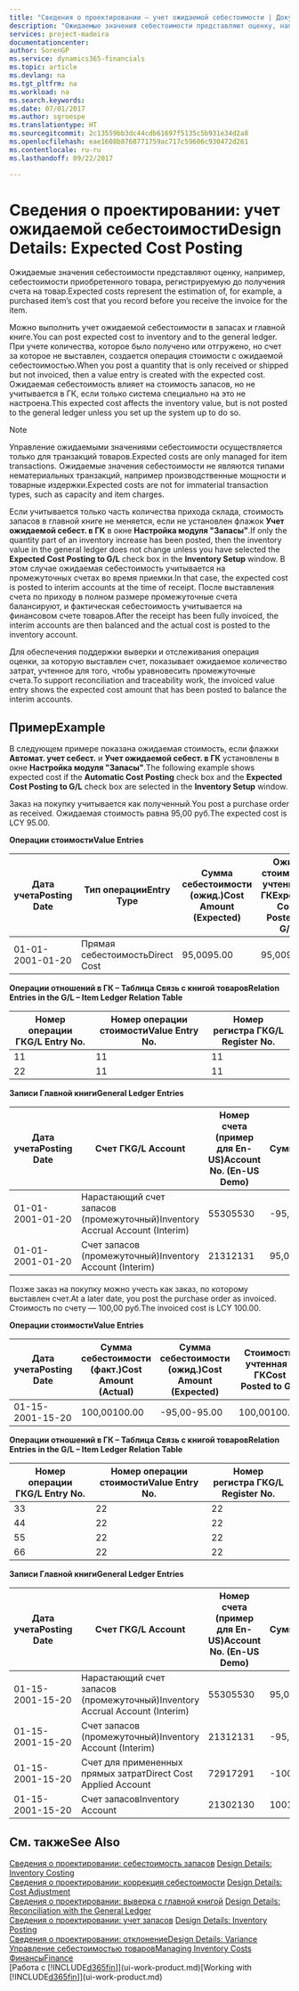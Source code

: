 ```yaml
---
title: "Сведения о проектировании — учет ожидаемой себестоимости | Документы Майкрософт"
description: "Ожидаемые значения себестоимости представляют оценку, например, себестоимости приобретенного товара, регистрируемую до получения счета на товар."
services: project-madeira
documentationcenter: 
author: SorenGP
ms.service: dynamics365-financials
ms.topic: article
ms.devlang: na
ms.tgt_pltfrm: na
ms.workload: na
ms.search.keywords: 
ms.date: 07/01/2017
ms.author: sgroespe
ms.translationtype: HT
ms.sourcegitcommit: 2c13559bb3dc44cdb61697f5135c5b931e34d2a8
ms.openlocfilehash: eae1608b8768771759ac717c59606c930472d261
ms.contentlocale: ru-ru
ms.lasthandoff: 09/22/2017

---
```

# <a name="design-details-expected-cost-posting"></a><span data-ttu-id="acd89-103">Сведения о проектировании: учет ожидаемой себестоимости</span><span class="sxs-lookup"><span data-stu-id="acd89-103">Design Details: Expected Cost Posting</span></span>
<span data-ttu-id="acd89-104">Ожидаемые значения себестоимости представляют оценку, например, себестоимости приобретенного товара, регистрируемую до получения счета на товар.</span><span class="sxs-lookup"><span data-stu-id="acd89-104">Expected costs represent the estimation of, for example, a purchased item’s cost that you record before you receive the invoice for the item.</span></span>  

 <span data-ttu-id="acd89-105">Можно выполнить учет ожидаемой себестоимости в запасах и главной книге.</span><span class="sxs-lookup"><span data-stu-id="acd89-105">You can post expected cost to inventory and to the general ledger.</span></span> <span data-ttu-id="acd89-106">При учете количества, которое было получено или отгружено, но счет за которое не выставлен, создается операция стоимости с ожидаемой себестоимостью.</span><span class="sxs-lookup"><span data-stu-id="acd89-106">When you post a quantity that is only received or shipped but not invoiced, then a value entry is created with the expected cost.</span></span> <span data-ttu-id="acd89-107">Ожидаемая себестоимость влияет на стоимость запасов, но не учитывается в ГК, если только система специально на это не настроена.</span><span class="sxs-lookup"><span data-stu-id="acd89-107">This expected cost affects the inventory value, but is not posted to the general ledger unless you set up the system up to do so.</span></span>  

> [!NOTE]  
>  <span data-ttu-id="acd89-108">Управление ожидаемыми значениями себестоимости осуществляется только для транзакций товаров.</span><span class="sxs-lookup"><span data-stu-id="acd89-108">Expected costs are only managed for item transactions.</span></span> <span data-ttu-id="acd89-109">Ожидаемые значения себестоимости не являются типами нематериальных транзакций, например производственные мощности и товарные издержки.</span><span class="sxs-lookup"><span data-stu-id="acd89-109">Expected costs are not for immaterial transaction types, such as capacity and item charges.</span></span>  

 <span data-ttu-id="acd89-110">Если учитывается только часть количества прихода склада, стоимость запасов в главной книге не меняется, если не установлен флажок **Учет ожидаемой себест. в ГК** в окне **Настройка модуля "Запасы"**.</span><span class="sxs-lookup"><span data-stu-id="acd89-110">If only the quantity part of an inventory increase has been posted, then the inventory value in the general ledger does not change unless you have selected the **Expected Cost Posting to G/L** check box in the **Inventory Setup** window.</span></span> <span data-ttu-id="acd89-111">В этом случае ожидаемая себестоимость учитывается на промежуточных счетах во время приемки.</span><span class="sxs-lookup"><span data-stu-id="acd89-111">In that case, the expected cost is posted to interim accounts at the time of receipt.</span></span> <span data-ttu-id="acd89-112">После выставления счета по приходу в полном размере промежуточные счета балансируют, и фактическая себестоимость учитывается на финансовом счете товаров.</span><span class="sxs-lookup"><span data-stu-id="acd89-112">After the receipt has been fully invoiced, the interim accounts are then balanced and the actual cost is posted to the inventory account.</span></span>  

 <span data-ttu-id="acd89-113">Для обеспечения поддержки выверки и отслеживания операция оценки, за которую выставлен счет, показывает ожидаемое количество затрат, учтенное для того, чтобы уравновесить промежуточные счета.</span><span class="sxs-lookup"><span data-stu-id="acd89-113">To support reconciliation and traceability work, the invoiced value entry shows the expected cost amount that has been posted to balance the interim accounts.</span></span>  

## <a name="example"></a><span data-ttu-id="acd89-114">Пример</span><span class="sxs-lookup"><span data-stu-id="acd89-114">Example</span></span>  
 <span data-ttu-id="acd89-115">В следующем примере показана ожидаемая стоимость, если флажки **Автомат. учет себест.** и **Учет ожидаемой себест. в ГК** установлены в окне **Настройка модуля "Запасы"**.</span><span class="sxs-lookup"><span data-stu-id="acd89-115">The following example shows expected cost if the **Automatic Cost Posting** check box and the **Expected Cost Posting to G/L** check box are selected in the **Inventory Setup** window.</span></span>  

 <span data-ttu-id="acd89-116">Заказ на покупку учитывается как полученный.</span><span class="sxs-lookup"><span data-stu-id="acd89-116">You post a purchase order as received.</span></span> <span data-ttu-id="acd89-117">Ожидаемая стоимость равна 95,00 руб.</span><span class="sxs-lookup"><span data-stu-id="acd89-117">The expected cost is LCY 95.00.</span></span>  

 <span data-ttu-id="acd89-118">**Операции стоимости**</span><span class="sxs-lookup"><span data-stu-id="acd89-118">**Value Entries**</span></span>  

|<span data-ttu-id="acd89-119">Дата учета</span><span class="sxs-lookup"><span data-stu-id="acd89-119">Posting Date</span></span>|<span data-ttu-id="acd89-120">Тип операции</span><span class="sxs-lookup"><span data-stu-id="acd89-120">Entry Type</span></span>|<span data-ttu-id="acd89-121">Сумма себестоимости (ожид.)</span><span class="sxs-lookup"><span data-stu-id="acd89-121">Cost Amount (Expected)</span></span>|<span data-ttu-id="acd89-122">Ожид. стоимость, учтенная в ГК</span><span class="sxs-lookup"><span data-stu-id="acd89-122">Expected Cost Posted to G/L</span></span>|<span data-ttu-id="acd89-123">Ожидаемая себестоимость</span><span class="sxs-lookup"><span data-stu-id="acd89-123">Expected Cost</span></span>|<span data-ttu-id="acd89-124">Номер товарной операции</span><span class="sxs-lookup"><span data-stu-id="acd89-124">Item Ledger Entry No.</span></span>|<span data-ttu-id="acd89-125">Номер операции</span><span class="sxs-lookup"><span data-stu-id="acd89-125">Entry No.</span></span>|  
|------------------|----------------|------------------------------|----------------------------------|-------------------|---------------------------|---------------|  
|<span data-ttu-id="acd89-126">01-01-20</span><span class="sxs-lookup"><span data-stu-id="acd89-126">01-01-20</span></span>|<span data-ttu-id="acd89-127">Прямая себестоимость</span><span class="sxs-lookup"><span data-stu-id="acd89-127">Direct Cost</span></span>|<span data-ttu-id="acd89-128">95,00</span><span class="sxs-lookup"><span data-stu-id="acd89-128">95.00</span></span>|<span data-ttu-id="acd89-129">95,00</span><span class="sxs-lookup"><span data-stu-id="acd89-129">95.00</span></span>|<span data-ttu-id="acd89-130">Да</span><span class="sxs-lookup"><span data-stu-id="acd89-130">Yes</span></span>|<span data-ttu-id="acd89-131">1</span><span class="sxs-lookup"><span data-stu-id="acd89-131">1</span></span>|<span data-ttu-id="acd89-132">1</span><span class="sxs-lookup"><span data-stu-id="acd89-132">1</span></span>|  

 <span data-ttu-id="acd89-133">**Операции отношений в ГК – Таблица Связь с книгой товаров**</span><span class="sxs-lookup"><span data-stu-id="acd89-133">**Relation Entries in the G/L – Item Ledger Relation Table**</span></span>  

|<span data-ttu-id="acd89-134">Номер операции ГК</span><span class="sxs-lookup"><span data-stu-id="acd89-134">G/L Entry No.</span></span>|<span data-ttu-id="acd89-135">Номер операции стоимости</span><span class="sxs-lookup"><span data-stu-id="acd89-135">Value Entry No.</span></span>|<span data-ttu-id="acd89-136">Номер регистра ГК</span><span class="sxs-lookup"><span data-stu-id="acd89-136">G/L Register No.</span></span>|  
|--------------------|---------------------|-----------------------|  
|<span data-ttu-id="acd89-137">1</span><span class="sxs-lookup"><span data-stu-id="acd89-137">1</span></span>|<span data-ttu-id="acd89-138">1</span><span class="sxs-lookup"><span data-stu-id="acd89-138">1</span></span>|<span data-ttu-id="acd89-139">1</span><span class="sxs-lookup"><span data-stu-id="acd89-139">1</span></span>|  
|<span data-ttu-id="acd89-140">2</span><span class="sxs-lookup"><span data-stu-id="acd89-140">2</span></span>|<span data-ttu-id="acd89-141">1</span><span class="sxs-lookup"><span data-stu-id="acd89-141">1</span></span>|<span data-ttu-id="acd89-142">1</span><span class="sxs-lookup"><span data-stu-id="acd89-142">1</span></span>|  

 <span data-ttu-id="acd89-143">**Записи Главной книги**</span><span class="sxs-lookup"><span data-stu-id="acd89-143">**General Ledger Entries**</span></span>  

|<span data-ttu-id="acd89-144">Дата учета</span><span class="sxs-lookup"><span data-stu-id="acd89-144">Posting Date</span></span>|<span data-ttu-id="acd89-145">Счет ГК</span><span class="sxs-lookup"><span data-stu-id="acd89-145">G/L Account</span></span>|<span data-ttu-id="acd89-146">Номер счета (пример для En-US)</span><span class="sxs-lookup"><span data-stu-id="acd89-146">Account No. (En-US Demo)</span></span>|<span data-ttu-id="acd89-147">Сумма</span><span class="sxs-lookup"><span data-stu-id="acd89-147">Amount</span></span>|<span data-ttu-id="acd89-148">Номер операции</span><span class="sxs-lookup"><span data-stu-id="acd89-148">Entry No.</span></span>|  
|------------------|------------------|---------------------------------|------------|---------------|  
|<span data-ttu-id="acd89-149">01-01-20</span><span class="sxs-lookup"><span data-stu-id="acd89-149">01-01-20</span></span>|<span data-ttu-id="acd89-150">Нарастающий счет запасов (промежуточный)</span><span class="sxs-lookup"><span data-stu-id="acd89-150">Inventory Accrual Account (Interim)</span></span>|<span data-ttu-id="acd89-151">5530</span><span class="sxs-lookup"><span data-stu-id="acd89-151">5530</span></span>|<span data-ttu-id="acd89-152">-95,00</span><span class="sxs-lookup"><span data-stu-id="acd89-152">-95.00</span></span>|<span data-ttu-id="acd89-153">2</span><span class="sxs-lookup"><span data-stu-id="acd89-153">2</span></span>|  
|<span data-ttu-id="acd89-154">01-01-20</span><span class="sxs-lookup"><span data-stu-id="acd89-154">01-01-20</span></span>|<span data-ttu-id="acd89-155">Счет запасов (промежуточный)</span><span class="sxs-lookup"><span data-stu-id="acd89-155">Inventory Account (Interim)</span></span>|<span data-ttu-id="acd89-156">2131</span><span class="sxs-lookup"><span data-stu-id="acd89-156">2131</span></span>|<span data-ttu-id="acd89-157">95,00</span><span class="sxs-lookup"><span data-stu-id="acd89-157">95.00</span></span>|<span data-ttu-id="acd89-158">1</span><span class="sxs-lookup"><span data-stu-id="acd89-158">1</span></span>|  

 <span data-ttu-id="acd89-159">Позже заказ на покупку можно учесть как заказ, по которому выставлен счет.</span><span class="sxs-lookup"><span data-stu-id="acd89-159">At a later date, you post the purchase order as invoiced.</span></span> <span data-ttu-id="acd89-160">Стоимость по счету — 100,00 руб.</span><span class="sxs-lookup"><span data-stu-id="acd89-160">The invoiced cost is LCY 100.00.</span></span>  

 <span data-ttu-id="acd89-161">**Операции стоимости**</span><span class="sxs-lookup"><span data-stu-id="acd89-161">**Value Entries**</span></span>  

|<span data-ttu-id="acd89-162">Дата учета</span><span class="sxs-lookup"><span data-stu-id="acd89-162">Posting Date</span></span>|<span data-ttu-id="acd89-163">Сумма себестоимости (факт.)</span><span class="sxs-lookup"><span data-stu-id="acd89-163">Cost Amount (Actual)</span></span>|<span data-ttu-id="acd89-164">Сумма себестоимости (ожид.)</span><span class="sxs-lookup"><span data-stu-id="acd89-164">Cost Amount (Expected)</span></span>|<span data-ttu-id="acd89-165">Стоимость, учтенная в ГК</span><span class="sxs-lookup"><span data-stu-id="acd89-165">Cost Posted to G/L</span></span>|<span data-ttu-id="acd89-166">Ожидаемая себестоимость</span><span class="sxs-lookup"><span data-stu-id="acd89-166">Expected Cost</span></span>|<span data-ttu-id="acd89-167">Номер товарной операции</span><span class="sxs-lookup"><span data-stu-id="acd89-167">Item Ledger Entry No.</span></span>|<span data-ttu-id="acd89-168">Номер операции</span><span class="sxs-lookup"><span data-stu-id="acd89-168">Entry No.</span></span>|  
|------------------|----------------------------|------------------------------|-------------------------|-------------------|---------------------------|---------------|  
|<span data-ttu-id="acd89-169">01-15-20</span><span class="sxs-lookup"><span data-stu-id="acd89-169">01-15-20</span></span>|<span data-ttu-id="acd89-170">100,00</span><span class="sxs-lookup"><span data-stu-id="acd89-170">100.00</span></span>|<span data-ttu-id="acd89-171">-95,00</span><span class="sxs-lookup"><span data-stu-id="acd89-171">-95.00</span></span>|<span data-ttu-id="acd89-172">100,00</span><span class="sxs-lookup"><span data-stu-id="acd89-172">100.00</span></span>|<span data-ttu-id="acd89-173">Нет</span><span class="sxs-lookup"><span data-stu-id="acd89-173">No</span></span>|<span data-ttu-id="acd89-174">1</span><span class="sxs-lookup"><span data-stu-id="acd89-174">1</span></span>|<span data-ttu-id="acd89-175">2</span><span class="sxs-lookup"><span data-stu-id="acd89-175">2</span></span>|  

 <span data-ttu-id="acd89-176">**Операции отношений в ГК – Таблица Связь с книгой товаров**</span><span class="sxs-lookup"><span data-stu-id="acd89-176">**Relation Entries in the G/L – Item Ledger Relation Table**</span></span>  

|<span data-ttu-id="acd89-177">Номер операции ГК</span><span class="sxs-lookup"><span data-stu-id="acd89-177">G/L Entry No.</span></span>|<span data-ttu-id="acd89-178">Номер операции стоимости</span><span class="sxs-lookup"><span data-stu-id="acd89-178">Value Entry No.</span></span>|<span data-ttu-id="acd89-179">Номер регистра ГК</span><span class="sxs-lookup"><span data-stu-id="acd89-179">G/L Register No.</span></span>|  
|--------------------|---------------------|-----------------------|  
|<span data-ttu-id="acd89-180">3</span><span class="sxs-lookup"><span data-stu-id="acd89-180">3</span></span>|<span data-ttu-id="acd89-181">2</span><span class="sxs-lookup"><span data-stu-id="acd89-181">2</span></span>|<span data-ttu-id="acd89-182">2</span><span class="sxs-lookup"><span data-stu-id="acd89-182">2</span></span>|  
|<span data-ttu-id="acd89-183">4</span><span class="sxs-lookup"><span data-stu-id="acd89-183">4</span></span>|<span data-ttu-id="acd89-184">2</span><span class="sxs-lookup"><span data-stu-id="acd89-184">2</span></span>|<span data-ttu-id="acd89-185">2</span><span class="sxs-lookup"><span data-stu-id="acd89-185">2</span></span>|  
|<span data-ttu-id="acd89-186">5</span><span class="sxs-lookup"><span data-stu-id="acd89-186">5</span></span>|<span data-ttu-id="acd89-187">2</span><span class="sxs-lookup"><span data-stu-id="acd89-187">2</span></span>|<span data-ttu-id="acd89-188">2</span><span class="sxs-lookup"><span data-stu-id="acd89-188">2</span></span>|  
|<span data-ttu-id="acd89-189">6</span><span class="sxs-lookup"><span data-stu-id="acd89-189">6</span></span>|<span data-ttu-id="acd89-190">2</span><span class="sxs-lookup"><span data-stu-id="acd89-190">2</span></span>|<span data-ttu-id="acd89-191">2</span><span class="sxs-lookup"><span data-stu-id="acd89-191">2</span></span>|  

 <span data-ttu-id="acd89-192">**Записи Главной книги**</span><span class="sxs-lookup"><span data-stu-id="acd89-192">**General Ledger Entries**</span></span>  

|<span data-ttu-id="acd89-193">Дата учета</span><span class="sxs-lookup"><span data-stu-id="acd89-193">Posting Date</span></span>|<span data-ttu-id="acd89-194">Счет ГК</span><span class="sxs-lookup"><span data-stu-id="acd89-194">G/L Account</span></span>|<span data-ttu-id="acd89-195">Номер счета (пример для En-US)</span><span class="sxs-lookup"><span data-stu-id="acd89-195">Account No. (En-US Demo)</span></span>|<span data-ttu-id="acd89-196">Сумма</span><span class="sxs-lookup"><span data-stu-id="acd89-196">Amount</span></span>|<span data-ttu-id="acd89-197">Номер операции</span><span class="sxs-lookup"><span data-stu-id="acd89-197">Entry No.</span></span>|  
|------------------|------------------|---------------------------------|------------|---------------|  
|<span data-ttu-id="acd89-198">01-15-20</span><span class="sxs-lookup"><span data-stu-id="acd89-198">01-15-20</span></span>|<span data-ttu-id="acd89-199">Нарастающий счет запасов (промежуточный)</span><span class="sxs-lookup"><span data-stu-id="acd89-199">Inventory Accrual Account (Interim)</span></span>|<span data-ttu-id="acd89-200">5530</span><span class="sxs-lookup"><span data-stu-id="acd89-200">5530</span></span>|<span data-ttu-id="acd89-201">95,00</span><span class="sxs-lookup"><span data-stu-id="acd89-201">95.00</span></span>|<span data-ttu-id="acd89-202">4</span><span class="sxs-lookup"><span data-stu-id="acd89-202">4</span></span>|  
|<span data-ttu-id="acd89-203">01-15-20</span><span class="sxs-lookup"><span data-stu-id="acd89-203">01-15-20</span></span>|<span data-ttu-id="acd89-204">Счет запасов (промежуточный)</span><span class="sxs-lookup"><span data-stu-id="acd89-204">Inventory Account (Interim)</span></span>|<span data-ttu-id="acd89-205">2131</span><span class="sxs-lookup"><span data-stu-id="acd89-205">2131</span></span>|<span data-ttu-id="acd89-206">-95,00</span><span class="sxs-lookup"><span data-stu-id="acd89-206">-95.00</span></span>|<span data-ttu-id="acd89-207">3</span><span class="sxs-lookup"><span data-stu-id="acd89-207">3</span></span>|  
|<span data-ttu-id="acd89-208">01-15-20</span><span class="sxs-lookup"><span data-stu-id="acd89-208">01-15-20</span></span>|<span data-ttu-id="acd89-209">Счет для примененных прямых затрат</span><span class="sxs-lookup"><span data-stu-id="acd89-209">Direct Cost Applied Account</span></span>|<span data-ttu-id="acd89-210">7291</span><span class="sxs-lookup"><span data-stu-id="acd89-210">7291</span></span>|<span data-ttu-id="acd89-211">-100</span><span class="sxs-lookup"><span data-stu-id="acd89-211">-100</span></span>|<span data-ttu-id="acd89-212">6</span><span class="sxs-lookup"><span data-stu-id="acd89-212">6</span></span>|  
|<span data-ttu-id="acd89-213">01-15-20</span><span class="sxs-lookup"><span data-stu-id="acd89-213">01-15-20</span></span>|<span data-ttu-id="acd89-214">Счет запасов</span><span class="sxs-lookup"><span data-stu-id="acd89-214">Inventory Account</span></span>|<span data-ttu-id="acd89-215">2130</span><span class="sxs-lookup"><span data-stu-id="acd89-215">2130</span></span>|<span data-ttu-id="acd89-216">100</span><span class="sxs-lookup"><span data-stu-id="acd89-216">100</span></span>|<span data-ttu-id="acd89-217">5</span><span class="sxs-lookup"><span data-stu-id="acd89-217">5</span></span>|  

## <a name="see-also"></a><span data-ttu-id="acd89-218">См. также</span><span class="sxs-lookup"><span data-stu-id="acd89-218">See Also</span></span>
 <span data-ttu-id="acd89-219">[Сведения о проектировании: себестоимость запасов](design-details-inventory-costing.md) </span><span class="sxs-lookup"><span data-stu-id="acd89-219">[Design Details: Inventory Costing](design-details-inventory-costing.md) </span></span>  
 <span data-ttu-id="acd89-220">[Сведения о проектировании: коррекция себестоимости](design-details-cost-adjustment.md) </span><span class="sxs-lookup"><span data-stu-id="acd89-220">[Design Details: Cost Adjustment](design-details-cost-adjustment.md) </span></span>  
 <span data-ttu-id="acd89-221">[Сведения о проектировании: выверка с главной книгой](design-details-reconciliation-with-the-general-ledger.md) </span><span class="sxs-lookup"><span data-stu-id="acd89-221">[Design Details: Reconciliation with the General Ledger](design-details-reconciliation-with-the-general-ledger.md) </span></span>  
 <span data-ttu-id="acd89-222">[Сведения о проектировании: учет запасов](design-details-inventory-posting.md) </span><span class="sxs-lookup"><span data-stu-id="acd89-222">[Design Details: Inventory Posting](design-details-inventory-posting.md) </span></span>  
 [<span data-ttu-id="acd89-223">Сведения о проектировании: отклонение</span><span class="sxs-lookup"><span data-stu-id="acd89-223">Design Details: Variance</span></span>](design-details-variance.md)  
 [<span data-ttu-id="acd89-224">Управление себестоимостью товаров</span><span class="sxs-lookup"><span data-stu-id="acd89-224">Managing Inventory Costs</span></span>](finance-manage-inventory-costs.md)  
 [<span data-ttu-id="acd89-225">Финансы</span><span class="sxs-lookup"><span data-stu-id="acd89-225">Finance</span></span>](finance.md)  
 <span data-ttu-id="acd89-226">[Работа с [!INCLUDE[d365fin](includes/d365fin_md.md)]](ui-work-product.md)</span><span class="sxs-lookup"><span data-stu-id="acd89-226">[Working with [!INCLUDE[d365fin](includes/d365fin_md.md)]](ui-work-product.md)</span></span>

